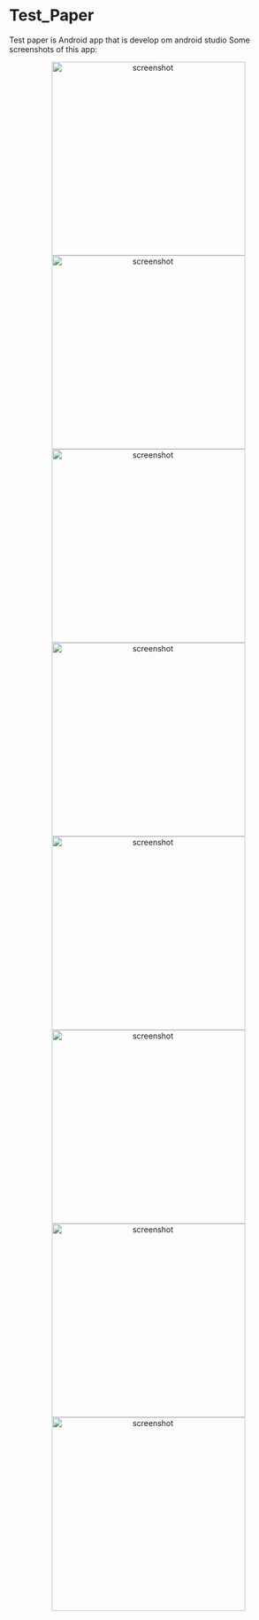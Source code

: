 # Test_Paper
Test paper is Android app that is develop om android studio
Some screenshots of this app: 
<p align="center">
<img src="https://github.com/sagarkarn/Test_Paper/blob/master/Screenshot_2020-05-22-11-38-53-421_com.paper.testpaper.jpg" alt="screenshot" width="350"/>  
 
 <img src="https://github.com/sagarkarn/Test_Paper/blob/master/Screenshot_2020-05-22-11-39-01-312_com.paper.testpaper.jpg" alt="screenshot" width="350"/>  
 
 <img src="https://github.com/sagarkarn/Test_Paper/blob/master/Screenshot_2020-05-22-11-39-17-077_com.paper.testpaper.jpg" alt="screenshot" width="350"/>  
 
 <img src="https://github.com/sagarkarn/Test_Paper/blob/master/Screenshot_2020-05-22-11-39-35-335_com.paper.testpaper.jpg" alt="screenshot" width="350"/>  
 
 <img src="https://github.com/sagarkarn/Test_Paper/blob/master/Screenshot_2020-05-22-11-39-55-006_com.paper.testpaper.jpg" alt="screenshot" width="350"/>  
 
 <img src="https://github.com/sagarkarn/Test_Paper/blob/master/Screenshot_2020-05-22-11-40-06-123_com.paper.testpaper.jpg" alt="screenshot" width="350"/>  
 
 <img src="https://github.com/sagarkarn/Test_Paper/blob/master/Screenshot_2020-05-22-11-40-20-673_com.paper.testpaper.jpg" alt="screenshot" width="350"/>  
 
 <img src="https://github.com/sagarkarn/Test_Paper/blob/master/Screenshot_2020-05-22-11-40-54-018_com.paper.testpaper.jpg" alt="screenshot" width="350"/>  
</p>
